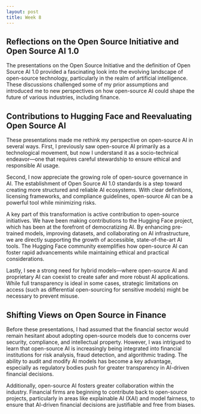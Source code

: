 ```yaml
---
layout: post
title: Week 8
---
```


## Reflections on the Open Source Initiative and Open Source AI 1.0

The presentations on the Open Source Initiative and the definition of Open Source AI 1.0 provided a fascinating look into the evolving landscape of open-source technology, particularly in the realm of artificial intelligence. These discussions challenged some of my prior assumptions and introduced me to new perspectives on how open-source AI could shape the future of various industries, including finance.
<!--more-->
## Contributions to Hugging Face and Reevaluating Open Source AI
These presentations made me rethink my perspective on open-source AI in several ways. First, I previously saw open-source AI primarily as a technological movement, but now I understand it as a socio-technical endeavor—one that requires careful stewardship to ensure ethical and responsible AI usage.

Second, I now appreciate the growing role of open-source governance in AI. The establishment of Open Source AI 1.0 standards is a step toward creating more structured and reliable AI ecosystems. With clear definitions, licensing frameworks, and compliance guidelines, open-source AI can be a powerful tool while minimizing risks.

A key part of this transformation is active contribution to open-source initiatives. We have been making contributions to the Hugging Face project, which has been at the forefront of democratizing AI. By enhancing pre-trained models, improving datasets, and collaborating on AI infrastructure, we are directly supporting the growth of accessible, state-of-the-art AI tools. The Hugging Face community exemplifies how open-source AI can foster rapid advancements while maintaining ethical and practical considerations.

Lastly, I see a strong need for hybrid models—where open-source AI and proprietary AI can coexist to create safer and more robust AI applications. While full transparency is ideal in some cases, strategic limitations on access (such as differential open-sourcing for sensitive models) might be necessary to prevent misuse.

## Shifting Views on Open Source in Finance
Before these presentations, I had assumed that the financial sector would remain hesitant about adopting open-source models due to concerns over security, compliance, and intellectual property. However, I was intrigued to learn that open-source AI is increasingly being integrated into financial institutions for risk analysis, fraud detection, and algorithmic trading. The ability to audit and modify AI models has become a key advantage, especially as regulatory bodies push for greater transparency in AI-driven financial decisions.

Additionally, open-source AI fosters greater collaboration within the industry. Financial firms are beginning to contribute back to open-source projects, particularly in areas like explainable AI (XAI) and model fairness, to ensure that AI-driven financial decisions are justifiable and free from biases.